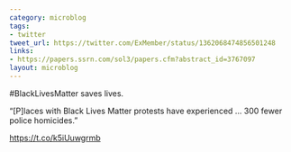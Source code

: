 ```yaml
---
category: microblog
tags:
- twitter
tweet_url: https://twitter.com/ExMember/status/1362068474856501248
links:
- https://papers.ssrn.com/sol3/papers.cfm?abstract_id=3767097
layout: microblog
---
```

#BlackLivesMatter saves lives.

“[P]laces with Black Lives Matter protests have experienced … 300 fewer police homicides.”

https://t.co/k5iUuwgrmb
